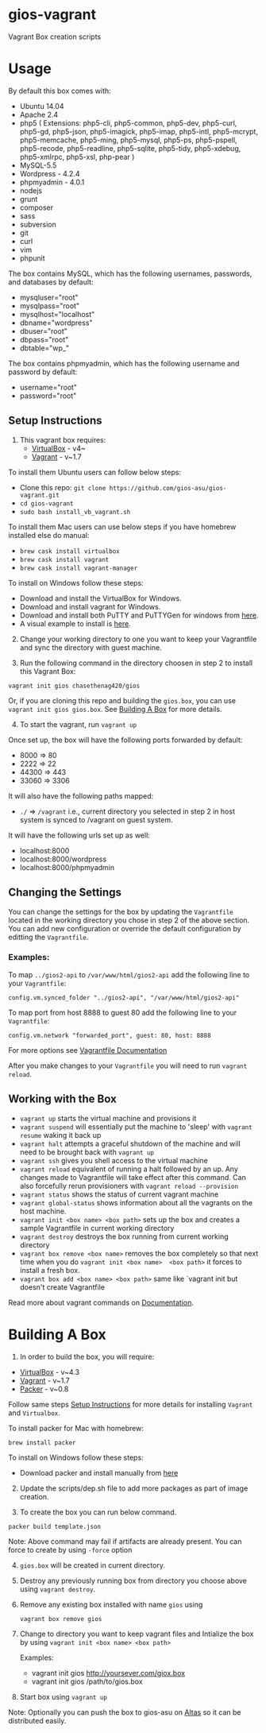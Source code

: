 # gios-vagrant
Vagrant Box creation scripts

# Usage

By default this box comes with:

* Ubuntu 14.04
* Apache 2.4
* php5 ( Extensions: php5-cli, php5-common, php5-dev, php5-curl, php5-gd, php5-json, php5-imagick, php5-imap, php5-intl, php5-mcrypt, php5-memcache, php5-ming, php5-mysql, php5-ps, php5-pspell, php5-recode, php5-readline, php5-sqlite, php5-tidy, php5-xdebug, php5-xmlrpc, php5-xsl, php-pear )
* MySQL-5.5
* Wordpress - 4.2.4
* phpmyadmin - 4.0.1
* nodejs
* grunt
* composer
* sass
* subversion
* git
* curl
* vim
* phpunit

The box contains MySQL, which has the following usernames, passwords, and databases by default:

* mysqluser="root"
* mysqlpass="root"
* mysqlhost="localhost"
* dbname="wordpress"
* dbuser="root"
* dbpass="root"
* dbtable="wp_"

The box contains phpmyadmin, which has the following username and password by default:
   * username="root"
   * password="root"

## Setup Instructions

1. This vagrant box requires:
    * [VirtualBox](https://www.virtualbox.org/wiki/Downloads) - v4~
    * [Vagrant](http://www.vagrantup.com/downloads.html) - v~1.7
  
  To install them Ubuntu users can follow below steps: 
  * Clone this repo: `git clone https://github.com/gios-asu/gios-vagrant.git`
  * `cd gios-vagrant`
  * `sudo bash install_vb_vagrant.sh`
  
 To install them Mac users can use below steps if you have homebrew installed else do manual:
  * `brew cask install virtualbox`
  * `brew cask install vagrant`
  * `brew cask install vagrant-manager`
  
 To install on Windows follow these steps:
  * Download and install the VirtualBox for Windows.
  * Download and install vagrant for Windows.
  * Download and install both PuTTY and PuTTYGen for windows from [here](http://www.chiark.greenend.org.uk/~sgtatham/putty/download.html).
  * A visual example to install is [here](http://aryannava.com/2014/04/05/installing-vagrant-on-windows-7-and-8/).

2. Change your working directory to one you want to keep your Vagrantfile and sync the directory with guest machine.

3. Run the following command in the directory choosen in step 2 to install this Vagrant Box:

  `vagrant init gios chasethenag420/gios`

  Or, if you are cloning this repo and building the `gios.box`, you can use `vagrant init gios gios.box`. See [Building A Box](#building-a-box) for more details.

4. To start the vagrant, run `vagrant up`

Once set up, the box will have the following ports forwarded by default:

* 8000 => 80
* 2222 => 22
* 44300 => 443
* 33060 => 3306

It will also have the following paths mapped:

* `./` => `/vagrant` i.e., current directory you selected in step 2 in host system is synced to /vagrant on guest system.

It will have the following urls set up as well:

* localhost:8000
* localhost:8000/wordpress
* localhost:8000/phpmyadmin

## Changing the Settings

You can change the settings for the box by updating the `Vagrantfile` located in the working directory you chose in step 2 of the above section. You can add new configuration or override the default configuration by editting the `Vagrantfile`. 

### Examples:

To map `../gios2-api` to `/var/www/html/gios2-api` add the following line to your `Vagrantfile`:

  `config.vm.synced_folder "../gios2-api", "/var/www/html/gios2-api"`

To map port from host 8888 to guest 80 add the following line to your `Vagrantfile`:

 `config.vm.network "forwarded_port", guest: 80, host: 8888`

For more options see [Vagrantfile Documentation](http://docs.vagrantup.com/v2/vagrantfile/index.html)

After you make changes to your `Vagrantfile` you will need to run `vagrant reload`.

## Working with the Box

* `vagrant up` starts the virtual machine and provisions it
* `vagrant suspend` will essentially put the machine to 'sleep' with `vagrant resume` waking it back up
* `vagrant halt` attempts a graceful shutdown of the machine and will need to be brought back with `vagrant up`
* `vagrant ssh` gives you shell access to the virtual machine
* `vagrant reload` equivalent of running a halt followed by an up. Any changes made to Vagrantfile will take effect after this command. Can also forcefully rerun provisioners with `vagrant reload --provision`
* `vagrant status` shows the status of current vagrant machine
* `vagrant global-status` shows information about all the vagrants on the host machine.
* `vagrant init <box name> <box path>` sets up the box and creates a sample Vagrantfile in current working directory
* `vagrant destroy` destroys the box running from current working directory 
* `vagrant box remove <box name>` removes the box completely so that next time when you do `vagrant init <box name>  <box path>` it forces to install a fresh box.
* `vagrant box add <box name> <box path>` same like `vagrant init <box name> <box path> but doesn't create Vagrantfile

Read more about vagrant commands on [Documentation](http://docs.vagrantup.com/v2/).

# Building A Box

1. In order to build the box, you will require:
  - [VirtualBox](https://www.virtualbox.org/wiki/Downloads) - v~4.3
  - [Vagrant](http://www.vagrantup.com/downloads.html) - v~1.7
  - [Packer](http://www.packer.io/downloads.html) - v~0.8

  Follow same steps [Setup Instructions](#setup-instructions) for more details for installing `Vagrant` and `Virtualbox`.
  
  To install packer for Mac with homebrew:
  
  `brew install packer`
  
  To install on Windows follow these steps:
  * Download packer and install manually from [here](http://www.packer.io/downloads.html)
  
2. Update the scripts/dep.sh file to add more packages as part of image creation.

3. To create the box you can run below command.

  `packer build template.json`

  Note: Above command may fail if artifacts are already present. You can force to create by using `-force` option

4. `gios.box` will be created in current directory.

5. Destroy any previously running box from directory you choose above using `vagrant destroy`.

6. Remove any existing box installed with name `gios` using

    `vagrant box remove gios`

7. Change to directory you want to keep vagrant files and Intialize the box by using `vagrant init <box name> <box path>`
   
   Examples:
     * vagrant init gios http://yoursever.com/giox.box
     * vagrant init gios /path/to/gios.box
   
8. Start box using `vagrant up`

Note: Optionally you can push the box to gios-asu on [Altas](https://atlas.hashicorp.com) so it can be distributed easily.

